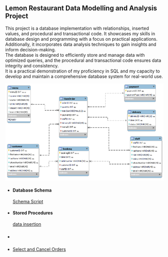 ## Lemon Restaurant Data Modelling and Analysis Project
This project is a database implementation with relationships, inserted values, and procedural and transactional code. It showcases my skills in database design and programming with a focus on practical applications.                                                       
Additionally, it incorporates data analysis techniques to gain insights and inform decision-making.                                         
The database is designed to efficiently store and manage data with optimized queries, and the procedural and transactional code ensures data integrity and consistency.                                                                                                    
It is a practical demonstration of my proficiency in SQL and my capacity to develop and maintain a comprehensive database system for real-world use.                                                                                                                  



![database_model](https://github.com/TheDataCode/Database-Capstone-Project/blob/main/lemon_db_schema.png)






- #### Database Schema                                             
    [Schema Script](https://github.com/TheDataCode/Database-Capstone-Project/blob/main/little_restaurant_db.sql)

- #### Stored Procedures
    [data insertion](https://github.com/TheDataCode/Database-Capstone-Project/blob/main/storedprocedure_insertions.sql)
    
- ### 
- [Select and Cancel Orders](https://github.com/TheDataCode/Database-Capstone-Project/blob/main/stored_procedures.sql)
